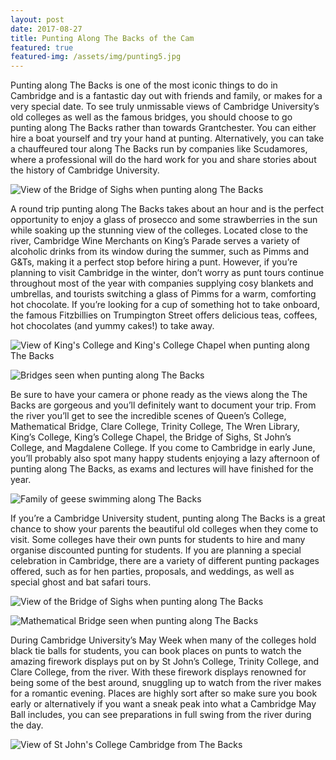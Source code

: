 ```yaml
---
layout: post
date: 2017-08-27
title: Punting Along The Backs of the Cam
featured: true
featured-img: /assets/img/punting5.jpg
---
```


Punting along The Backs is one of the most iconic things to do in Cambridge and is a fantastic day out with friends and family, or makes for a very special date. To see truly unmissable views of Cambridge University’s old colleges as well as the famous bridges, you should choose to go punting along The Backs rather than towards Grantchester. You can either hire a boat yourself and try your hand at punting. Alternatively, you can take a chauffeured tour along The Backs run by companies like Scudamores, where a professional will do the hard work for you and share stories about the history of Cambridge University.

![View of the Bridge of Sighs when punting along The Backs](/assets/img/punting1.jpg)

A round trip punting along The Backs takes about an hour and is the perfect opportunity to enjoy a glass of prosecco and some strawberries in the sun while soaking up the stunning view of the colleges. Located close to the river, Cambridge Wine Merchants on King’s Parade serves a variety of alcoholic drinks from its window during the summer, such as Pimms and G&Ts, making it a perfect stop before hiring a punt. However, if you’re planning to visit Cambridge in the winter, don’t worry as punt tours continue throughout most of the year with companies supplying cosy blankets and umbrellas, and tourists switching a glass of Pimms for a warm, comforting hot chocolate. If you’re looking for a cup of something hot to take onboard, the famous Fitzbillies on Trumpington Street offers delicious teas, coffees, hot chocolates (and yummy cakes!) to take away.

![View of King's College and King's College Chapel when punting along The Backs](/assets/img/punting2.jpg)

![Bridges seen when punting along The Backs](/assets/img/punting3.jpg)

Be sure to have your camera or phone ready as the views along the The Backs are gorgeous and you’ll definitely want to document your trip. From the river you’ll get to see the incredible scenes of Queen’s College, Mathematical Bridge, Clare College, Trinity College, The Wren Library, King’s College, King’s College Chapel, the Bridge of Sighs, St John’s College, and Magdalene College. If you come to Cambridge in early June, you’ll probably also spot many happy students enjoying a lazy afternoon of punting along The Backs, as exams and lectures will have finished for the year.

![Family of geese swimming along The Backs](/assets/img/punting4.jpg)

If you’re a Cambridge University student, punting along The Backs is a great chance to show your parents the beautiful old colleges when they come to visit. Some colleges have their own punts for students to hire and many organise discounted punting for students. If you are planning a special celebration in Cambridge, there are a variety of different punting packages offered, such as for hen parties, proposals, and weddings, as well as special ghost and bat safari tours.

![View of the Bridge of Sighs when punting along The Backs](/assets/img/punting5.jpg)

![Mathematical Bridge seen when punting along The Backs](/assets/img/punting6.jpg)

During Cambridge University’s May Week when many of the colleges hold black tie balls for students, you can book places on punts to watch the amazing firework displays put on by St John’s College, Trinity College, and Clare College, from the river. With these firework displays renowned for being some of the best around, snuggling up to watch from the river makes for a romantic evening. Places are highly sort after so make sure you book early or alternatively if you want a sneak peak into what a Cambridge May Ball includes, you can see preparations in full swing from the river during the day.

![View of St John's College Cambridge from The Backs](/assets/img/punting7.jpg)
